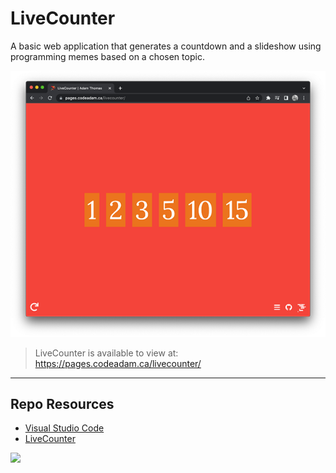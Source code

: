 # LiveCounter

A basic web application that generates a countdown and a slideshow using programming memes based on a chosen topic. 

![LiveCounter](_readme/screenshot-livecounter.png)

> LiveCounter is available to view at:  
> https://pages.codeadam.ca/livecounter/

***

## Repo Resources

* [Visual Studio Code](https://code.visualstudio.com/)
* [LiveCounter](https://pages.codeadam.ca/livecounter/)

<a href="https://codeadam.ca">
<img src="https://codeadam.ca/images/code-block.png" width="100">
</a>

